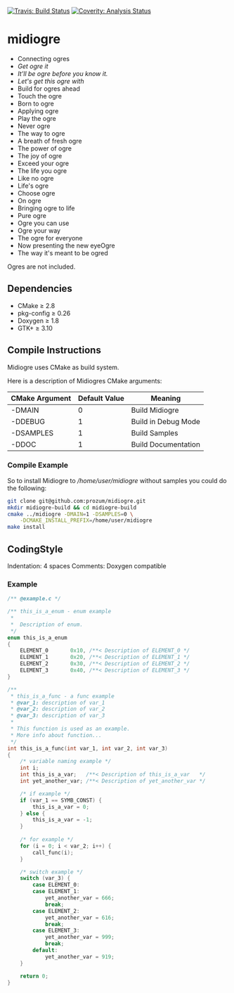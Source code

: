 [![Travis: Build Status](https://travis-ci.org/prozum/midiogre.svg?branch=master)](https://travis-ci.org/prozum/midiogre)
[![Coverity: Analysis Status](https://scan.coverity.com/projects/3450/badge.svg)](https://scan.coverity.com/projects/3450)

midiogre
========
- Connecting ogres
- *Get ogre it*
- *It'll be ogre before you know it.*
- *Let's get this ogre with*
- Build for ogres ahead
- Touch the ogre
- Born to ogre
- Applying ogre
- Play the ogre
- Never ogre
- The way to ogre
- A breath of fresh ogre
- The power of ogre
- The joy of ogre
- Exceed your ogre
- The life you ogre
- Like no ogre
- Life's ogre
- Choose ogre
- On ogre
- Bringing ogre to life
- Pure ogre
- Ogre you can use
- Ogre your way
- The ogre for everyone
- Now presenting the new eyeOgre
- The way it's meant to be ogred

Ogres are not included.

Dependencies
--------------------
- CMake		≥ 2.8
- pkg-config	≥ 0.26
- Doxygen	≥ 1.8
- GTK+		≥ 3.10

Compile Instructions
--------------------
Midiogre uses CMake as build system.

Here is a description of Midiogres CMake arguments:

CMake Argument  | Default Value | Meaning
-------------   | ------------- | -------------
-DMAIN          |       0       | Build Midiogre
-DDEBUG         |       1       | Build in Debug Mode
-DSAMPLES       |       1       | Build Samples
-DDOC           |       1       | Build Documentation

### Compile Example
So to install Midiogre to */home/user/midiogre* without samples you could do the following:

```bash
git clone git@github.com:prozum/midiogre.git 
mkdir midiogre-build && cd midiogre-build
cmake ../midiogre -DMAIN=1 -DSAMPLES=0 \
	-DCMAKE_INSTALL_PREFIX=/home/user/midiogre
make install
```

CodingStyle
--------------------
Indentation: 4 spaces
Comments: Doxygen compatible

### Example
```c
/** @example.c */

/** this_is_a_enum - enum example
 *  
 *  Description of enum.
 */
enum this_is_a_enum
{
    ELEMENT_0       0x10, /**< Description of ELEMENT_0 */
    ELEMENT_1       0x20, /**< Description of ELEMENT_1 */
    ELEMENT_2       0x30, /**< Description of ELEMENT_2 */
    ELEMENT_3       0x40, /**< Description of ELEMENT_3 */
}

/**
 * this_is_a_func - a func example 
 * @var_1: description of var_1
 * @var_2: description of var_2
 * @var_3: description of var_3
 *
 * This function is used as an example.
 * More info about function...
 */
int this_is_a_func(int var_1, int var_2, int var_3)
{
    /* variable naming example */
    int i;
    int this_is_a_var;   /**< Description of this_is_a_var   */
    int yet_another_var; /**< Description of yet_another_var */

    /* if example */
    if (var_1 == SYMB_CONST) {
        this_is_a_var = 0;
    } else {
        this_is_a_var = -1;
    }
    
    /* for example */
    for (i = 0; i < var_2; i++) {
        call_func(i);
    }

    /* switch example */
    switch (var_3) {
        case ELEMENT_0:
        case ELEMENT_1:
            yet_another_var = 666;
            break;
        case ELEMENT_2:
            yet_another_var = 616;
            break;
        case ELEMENT_3:
            yet_another_var = 999;
            break;
        default:
            yet_another_var = 919;
    }

    return 0;
}
```

